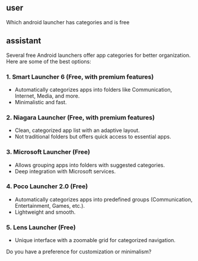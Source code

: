 ## user
Which android launcher has categories and is free
## assistant

Several free Android launchers offer app categories for better organization. Here are some of the best options:  

### **1. Smart Launcher 6** (Free, with premium features)  
- Automatically categorizes apps into folders like Communication, Internet, Media, and more.  
- Minimalistic and fast.  

### **2. Niagara Launcher** (Free, with premium features)  
- Clean, categorized app list with an adaptive layout.  
- Not traditional folders but offers quick access to essential apps.  

### **3. Microsoft Launcher** (Free)  
- Allows grouping apps into folders with suggested categories.  
- Deep integration with Microsoft services.  

### **4. Poco Launcher 2.0** (Free)  
- Automatically categorizes apps into predefined groups (Communication, Entertainment, Games, etc.).  
- Lightweight and smooth.  

### **5. Lens Launcher** (Free)  
- Unique interface with a zoomable grid for categorized navigation.  

Do you have a preference for customization or minimalism?